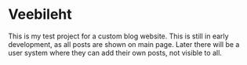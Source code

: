 # Veebileht

This is my test project for a custom blog website. This is still in early development, as all posts are shown on main page. Later there will be a user system where they can add their own posts, not visible to all. 

